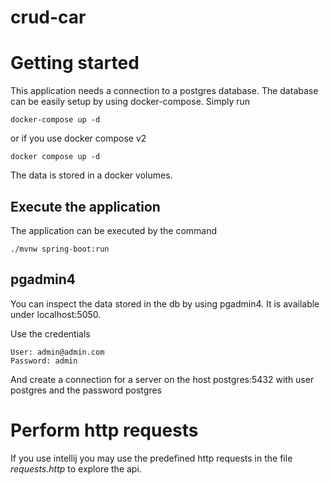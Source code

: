 # crud-car

# Getting started

This application needs a connection to a postgres database. The database can be easily setup by using docker-compose. Simply run 

```
docker-compose up -d
```

or if you use docker compose v2 

```
docker compose up -d
```

The data is stored in a docker volumes.

## Execute the application

The application can be executed by the command

```
./mvnw spring-boot:run
```

## pgadmin4

You can inspect the data stored in the db by using pgadmin4. It is available under localhost:5050.

Use the credentials

```
User: admin@admin.com
Password: admin
```


And create a connection for a server on the host postgres:5432 with user postgres and the password postgres


# Perform http requests

If you use intellij you may use the predefined http requests in the file _requests.http_ to explore the api.